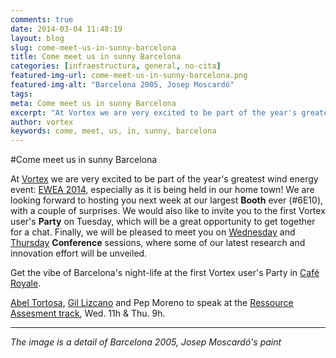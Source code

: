 ```yaml
---
comments: true
date: 2014-03-04 11:48:19
layout: blog
slug: come-meet-us-in-sunny-barcelona
title: Come meet us in sunny Barcelona
categories: [infraestructura, general, no-cita]
featured-img-url: come-meet-us-in-sunny-barcelona.png
featured-img-alt: "Barcelona 2005, Josep Moscardó"
tags:
meta: Come meet us in sunny Barcelona
excerpt: "At Vortex we are very excited to be part of the year's greatest wind energy event: EWEA 2014, especially as it is being held in our home town!"
author: vortex
keywords: come, meet, us, in, sunny, barcelona
---
```


#Come meet us in sunny Barcelona

At [Vortex](http://www.vortex.es/?utm_source=Vortex+users&utm_campaign=5ed7f23d31-Barcelona&utm_medium=email&utm_term=0_76f80cadf1-5ed7f23d31-) we are very excited to be part of the year's greatest wind energy event: [EWEA 2014](http://www.ewea.org/annual2014?utm_source=Vortex+users&utm_campaign=5ed7f23d31-Barcelona&utm_medium=email&utm_term=0_76f80cadf1-5ed7f23d31-), especially as it is being held in our home town!  We are looking forward to hosting you next week at our largest **Booth** ever (#6E10), with a couple of surprises. We would also like to invite you to the first Vortex user's **Party** on Tuesday, which will be a great opportunity to get together for a chat. Finally, we will be pleased to meet you on [Wednesday](http://www.ewea.org/annual2014/conference/programme/info.php?id=30&utm_source=Vortex+users&utm_campaign=5ed7f23d31-Barcelona&utm_medium=email&utm_term=0_76f80cadf1-5ed7f23d31-) and [Thursday](http://www.ewea.org/annual2014/conference/programme/info.php?id=40&utm_source=Vortex+users&utm_campaign=5ed7f23d31-Barcelona&utm_medium=email&utm_term=0_76f80cadf1-5ed7f23d31-) **Conference** sessions, where some of our latest research and innovation effort will be unveiled.

Get the vibe of Barcelona's night-life at the first Vortex user's Party in [Café Royale](http://www.timeout.com/barcelona/music-and-nightlife/cafe-royale?utm_source=Vortex+users&utm_campaign=5ed7f23d31-Barcelona&utm_medium=email&utm_term=0_76f80cadf1-5ed7f23d31-).

[Abel Tortosa](http://www.ewea.org/annual2014/conference/programme/info2.php?id2=360&id=30%20&ordre=1&utm_source=Vortex+users&utm_campaign=5ed7f23d31-Barcelona&utm_medium=email&utm_term=0_76f80cadf1-5ed7f23d31-#top), [Gil Lizcano](http://www.ewea.org/annual2014/conference/programme/info2.php?id2=363&id=30%20&ordre=1&utm_source=Vortex+users&utm_campaign=5ed7f23d31-Barcelona&utm_medium=email&utm_term=0_76f80cadf1-5ed7f23d31-#top) and Pep Moreno to speak at the [Ressource Assesment track](http://www.ewea.org/annual2014/conference/programme/infoalloraltrack.php?id=2&utm_source=Vortex+users&utm_campaign=5ed7f23d31-Barcelona&utm_medium=email&utm_term=0_76f80cadf1-5ed7f23d31-), Wed. 11h & Thu. 9h. 

------

*The image is a detail of Barcelona 2005, Josep Moscardó's paint*